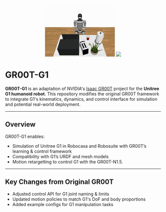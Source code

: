 <div align="center">
<img src="media/g1_gr00t_transfer_frontview.gif" width="45%">
<img src="media/g1_gr00t_transfer_egoview.gif" width="45%">
</div>

# GR00T-G1

**GR00T-G1** is an adaptation of NVIDIA's [Isaac GR00T](https://github.com/NVIDIA-ISAAC/GR00T) project for the **Unitree G1 humanoid robot**.
This repository modifies the original GR00T framework to integrate G1's kinematics, dynamics, and control interface for simulation and potential real-world deployment.

---

## Overview

GR00T-G1 enables:
- Simulation of Unitree G1 in Robocasa and Robosuite with GR00T’s learning & control framework
- Compatibility with G1’s URDF and mesh models
- Motion retargetting to control G1 with the GR00T-N1.5.

---

## Key Changes from Original GR00T
- Adjusted control API for G1 joint naming & limits
- Updated motion policies to match G1's DoF and body proportions
- Added example configs for G1 manipulation tasks

